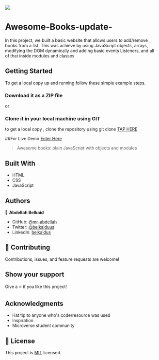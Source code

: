 ![](https://img.shields.io/badge/Microverse-blueviolet)

# Awesome-Books-update-

In this project, we built a basic website that allows users to add/remove books from a list. This was achieve by using JavaScript objects, arrays, modifying the DOM dynamically and adding basic events Listeners, and all of that inside modules and classes

## Getting Started

To get a local copy up and running follow these simple example steps.

### Download it as a ZIP file
or

### Clone it in your local machine using GIT
to get a local copy , clone the repository using git clone
[TAP HERE](https://github.com/mr-abdellah/Awesome-books-ES6.git)

##For Live Demo [Enter Here](https://mr-abdellah.github.io/Awesome-books-ES6/)

> Awesome books: plain JavaScript with objects and modules

## Built With

- HTML
- CSS
- JavaScript

## Authors

👤 **Abdellah Belkaid**

- GitHub: [@mr-abdellah](https://github.com/mr-abdellah)
- Twitter: [@belkaiduus](https://twitter.com/belkaiduus)
- LinkedIn: [belkaidus](https://linkedin.com/in/belkaidus)


## 🤝 Contributing

Contributions, issues, and feature requests are welcome!

## Show your support

Give a ⭐️ if you like this project!

## Acknowledgments

- Hat tip to anyone who's code/resource was used
- Inspiration
- Microverse student community

## 📝 License

This project is [MIT](./MIT.md) licensed.
